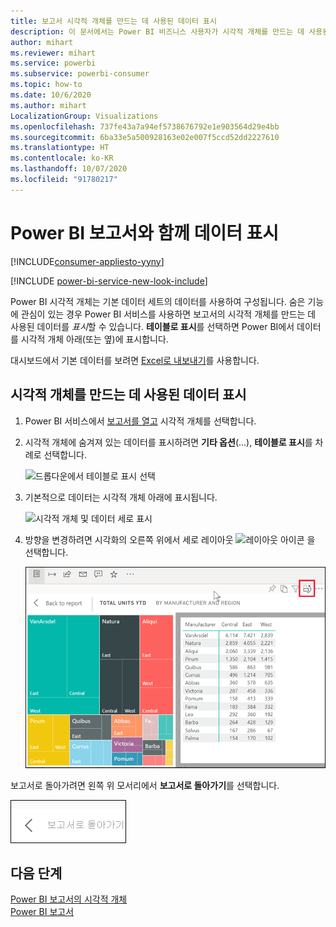 ```yaml
---
title: 보고서 시각적 개체를 만드는 데 사용된 데이터 표시
description: 이 문서에서는 Power BI 비즈니스 사용자가 시각적 개체를 만드는 데 사용된 데이터를 "보는" 방법을 설명합니다.
author: mihart
ms.reviewer: mihart
ms.service: powerbi
ms.subservice: powerbi-consumer
ms.topic: how-to
ms.date: 10/6/2020
ms.author: mihart
LocalizationGroup: Visualizations
ms.openlocfilehash: 737fe43a7a94ef5738676792e1e903564d29e4bb
ms.sourcegitcommit: 6ba33e5a500928163e02e007f5ccd52dd2227610
ms.translationtype: HT
ms.contentlocale: ko-KR
ms.lasthandoff: 10/07/2020
ms.locfileid: "91780217"
---
```

# <a name="show-data-with-power-bi-reports"></a>Power BI 보고서와 함께 데이터 표시

[!INCLUDE[consumer-appliesto-yyny](../includes/consumer-appliesto-yyny.md)]

[!INCLUDE [power-bi-service-new-look-include](../includes/power-bi-service-new-look-include.md)]

Power BI 시각적 개체는 기본 데이터 세트의 데이터를 사용하여 구성됩니다. 숨은 기능에 관심이 있는 경우 Power BI 서비스를 사용하면 보고서의 시각적 개체를 만드는 데 사용된 데이터를 *표시*할 수 있습니다. **테이블로 표시**를 선택하면 Power BI에서 데이터를 시각적 개체 아래(또는 옆)에 표시합니다.

대시보드에서 기본 데이터를 보려면 [Excel로 내보내기](end-user-export.md)를 사용합니다.

## <a name="show-the-data-being-used-to-create-a-report-visual"></a>시각적 개체를 만드는 데 사용된 데이터 표시
1. Power BI 서비스에서 [보고서를 열고](end-user-report-open.md) 시각적 개체를 선택합니다.  
2. 시각적 개체에 숨겨져 있는 데이터를 표시하려면 **기타 옵션**(...), **테이블로 표시**를 차례로 선택합니다.
   
   ![드롭다운에서 테이블로 표시 선택](./media/end-user-show-data/power-bi-show-data-vertical.png)
3. 기본적으로 데이터는 시각적 개체 아래에 표시됩니다.
   
   ![시각적 개체 및 데이터 세로 표시](./media/end-user-show-data/power-bi-show-data-table.png)

4. 방향을 변경하려면 시각화의 오른쪽 위에서 세로 레이아웃 ![레이아웃 아이콘](media/end-user-show-data/power-bi-vertical-icon-new.png) 을 선택합니다.
   
   ![시각적 개체 및 데이터 가로 표시](./media/end-user-show-data/power-bi-show-horizontal.png)

보고서로 돌아가려면 왼쪽 위 모서리에서 **보고서로 돌아가기**를 선택합니다. 

   ![보고서로 돌아가기 링크를 보여 주는 스크린샷.](./media/end-user-show-data/power-bi-back.png)

## <a name="next-steps"></a>다음 단계
[Power BI 보고서의 시각적 개체](../visuals/power-bi-report-visualizations.md)    
[Power BI 보고서](end-user-reports.md)    
